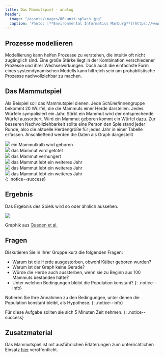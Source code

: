 ```yaml
---
title: Das Mammutspiel - analog
header:
  image: "/assets/images/00-unit-splash.jpg"
  caption: 'Photo: [**Environmental Informatics Marburg**](https://www.flickr.com/environmentalinformatics-marburg/)'
---
```


##  Prozesse modellieren
Modellierung kann helfen Prozesse zu verstehen, die intuitiv oft nicht zugänglich sind. Eine große Stärke liegt in der Kombination verschiedener Prozesse und ihrer Wechselwirkungen. Doch auch die einfachste Form eines systemdynamischen Modells kann hilfreich sein um probabilistische Prozesse nachvollziehbar zu machen.
 

## Das Mammutspiel
Als Beispiel soll das Mammutspiel dienen. Jede Schüler/innengruppe bekommt 20 Würfel, die die Mammuts einer Herde darstellen. Jedes Würfeln sympolisiert ein Jahr. Stirbt ein Mammut wird der entsprechende Würfel aussortiert. Wird ein Mammut geboren kommt ein Würfel dazu. Zur besseren Nachvollziehbarkeit sollte eine Person den Spielstand jeder Runde, also die aktuelle Herdengröße für jedes Jahr in einer Tabelle erfassen. Anschließend werden die Daten als Graph dargestellt



<img src="../assets/images/dice-one.png"> ein Mammutkalb wird geboren<br>
<img src="../assets/images/dice-two.png"> das Mammut wird getötet<br>
<img src="../assets/images/dice-three.png"> das Mammut verhungert<br>
<img src="../assets/images/dice-four.png"> das Mammut lebt ein weiteres Jahr<br>
<img src="../assets/images/dice-five.png"> das Mammut lebt ein weiteres Jahr<br>
<img src="../assets/images/dice-six.png"> das Mammut lebt ein weiteres Jahr<br>
{: .notice--success}

## Ergebnis
Das Ergebnis des Spiels wird so oder ähnlich aussehen.

<img src="../assets/images/MammutGraph.png">

Graphik aus [Quaden et al.](http://static.clexchange.org/ftp/documents/x-curricular/CC2010-11Shape3MammothGameSF.pdf)
## Fragen
Diskutieren Sie in Ihrer Gruppe kurz die folgenden Fragen:
* Warum ist die Herde ausgestorben, obwohl Kälber geboren wurden?<br>
* Warum ist der Graph keine Gerade?<br>
* Würde die Herde auch aussterben, wenn sie zu Beginn aus 100 Mammuts bestanden hätte?<br>
* Unter welchen Bedingungen bleibt die Population konstant?
{: .notice--info}

Notieren Sie Ihre Annahmen zu den Bedingungen, unter denen die Population konstant bleibt, als Hypothese. 
{: .notice--info}

Für diese Aufgabe sollten sie sich 5 Minuten Zeit nehmen.
{: .notice--success} 

## Zusatzmaterial
Das Mammutspiel ist mit ausführlichen Erläterungen zum unterrichtlichen Einsatz [hier](http://static.clexchange.org/ftp/documents/x-curricular/CC2010-11Shape3MammothGameSF.pdf) veröffentlicht. 








